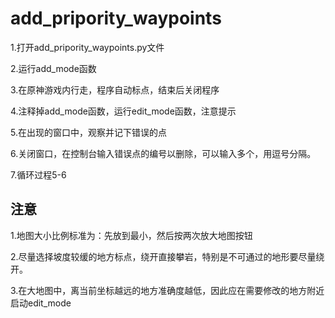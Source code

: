 # add_pripority_waypoints

1.打开add_pripority_waypoints.py文件

2.运行add_mode函数

3.在原神游戏内行走，程序自动标点，结束后关闭程序

4.注释掉add_mode函数，运行edit_mode函数，注意提示

5.在出现的窗口中，观察并记下错误的点

6.关闭窗口，在控制台输入错误点的编号以删除，可以输入多个，用逗号分隔。

7.循环过程5-6

## 注意

1.地图大小比例标准为：先放到最小，然后按两次放大地图按钮

2.尽量选择坡度较缓的地方标点，绕开直接攀岩，特别是不可通过的地形要尽量绕开。

3.在大地图中，离当前坐标越远的地方准确度越低，因此应在需要修改的地方附近启动edit_mode